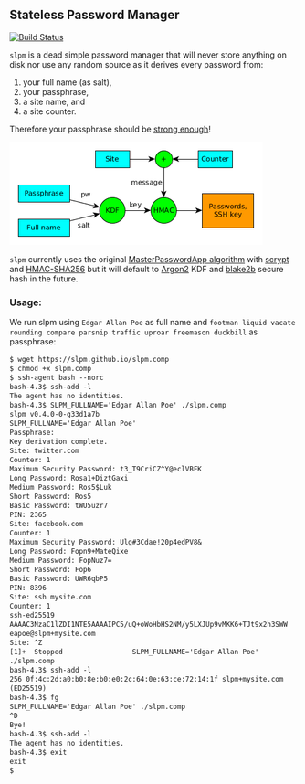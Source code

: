 ## Stateless Password Manager

[![Build Status](https://travis-ci.org/slpm/slpm.svg?branch=master)](https://travis-ci.org/slpm/slpm)

`slpm` is a dead simple password manager that will never store anything on disk
nor use any random source as it derives every password from:

1. your full name (as salt),
1. your passphrase,
1. a site name, and
1. a site counter.

Therefore your passphrase should be [strong enough][diceware]!

![The process](process.png)

`slpm` currently uses the original [MasterPasswordApp algorithm][mpwalgo] with
[scrypt][] and [HMAC-SHA256][] but it will default to [Argon2][] KDF and
[blake2b][] secure hash in the future.

[diceware]: http://world.std.com/~reinhold/diceware.html
[mpwalgo]: http://masterpasswordapp.com/algorithm.html
[scrypt]: https://en.wikipedia.org/wiki/Scrypt
[HMAC-SHA256]: https://en.wikipedia.org/wiki/HMAC
[Argon2]: https://github.com/p-h-c/phc-winner-argon2
[blake2b]: https://blake2.net/

### Usage:

We run slpm using `Edgar Allan Poe` as full name and `footman liquid vacate
rounding compare parsnip traffic uproar freemason duckbill` as passphrase:

```
$ wget https://slpm.github.io/slpm.comp
$ chmod +x slpm.comp
$ ssh-agent bash --norc
bash-4.3$ ssh-add -l
The agent has no identities.
bash-4.3$ SLPM_FULLNAME='Edgar Allan Poe' ./slpm.comp
slpm v0.4.0-0-g33d1a7b
SLPM_FULLNAME='Edgar Allan Poe'
Passphrase: 
Key derivation complete.
Site: twitter.com
Counter: 1
Maximum Security Password: t3_T9CriCZ^Y@eclVBFK
Long Password: Rosa1+DiztGaxi
Medium Password: Ros5$Luk
Short Password: Ros5
Basic Password: tWU5uzr7
PIN: 2365
Site: facebook.com
Counter: 1
Maximum Security Password: Ulg#3Cdae!20p4edPV8&
Long Password: Fopn9+MateQixe
Medium Password: FopNuz7=
Short Password: Fop6
Basic Password: UWR6qbP5
PIN: 8396
Site: ssh mysite.com
Counter: 1
ssh-ed25519 AAAAC3NzaC1lZDI1NTE5AAAAIPC5/uQ+oWoHbHS2NM/y5LXJUp9vMKK6+TJt9x2h3SWW eapoe@slpm+mysite.com
Site: ^Z
[1]+  Stopped                 SLPM_FULLNAME='Edgar Allan Poe' ./slpm.comp
bash-4.3$ ssh-add -l
256 0f:4c:2d:a0:b0:8e:b0:e0:2c:64:0e:63:ce:72:14:1f slpm+mysite.com (ED25519)
bash-4.3$ fg
SLPM_FULLNAME='Edgar Allan Poe' ./slpm.comp
^D
Bye!    
bash-4.3$ ssh-add -l
The agent has no identities.
bash-4.3$ exit
exit
$ 
```
